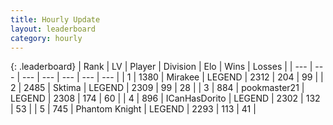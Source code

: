 ```yaml
---
title: Hourly Update
layout: leaderboard
category: hourly
---
```


{: .leaderboard}
| Rank | LV | Player | Division | Elo | Wins | Losses |
| --- | --- | --- | --- | --- | --- | --- |
| <span data-change="0">1</span> | 1380 | <span title="ID: 416373">Mirakee</span> | LEGEND | <span data-change="0">2312</span> | <span data-change="0">204</span> | <span data-change="0">99</span> |
| <span data-change="0">2</span> | 2485 | <span title="ID: 353063">Sktima</span> | LEGEND | <span data-change="0">2309</span> | <span data-change="0">99</span> | <span data-change="0">28</span> |
| <span data-change="0">3</span> | 884 | <span title="ID: 652474">pookmaster21</span> | LEGEND | <span data-change="0">2308</span> | <span data-change="0">174</span> | <span data-change="0">60</span> |
| <span data-change="1">4</span> | 896 | <span title="ID: 415713">ICanHasDorito</span> | LEGEND | <span data-change="16">2302</span> | <span data-change="3">132</span> | <span data-change="0">53</span> |
| <span data-change="-1">5</span> | 745 | <span title="ID: 742939">Phantom Knight</span> | LEGEND | <span data-change="0">2293</span> | <span data-change="0">113</span> | <span data-change="0">41</span> |